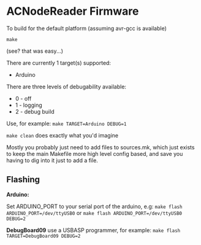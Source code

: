 ACNodeReader Firmware
========

To build for the default platform (assuming avr-gcc is available)
```
make
```
(see? that was easy...)

There are currently 1 target(s) supported: 
* Arduino

There are three levels of debugability available:
* 0 - off
* 1 - logging
* 2 - debug build

Use, for example: `make TARGET=Arduino DEBUG=1`

`make clean` does exactly what you'd imagine

Mostly you probably just need to add files to sources.mk, which just exists to keep the main Makefile
more high level config based, and save you having to dig into it just to add a file.

Flashing
----

**Arduino:**

Set ARDUINO_PORT to your serial port of the arduino, e.g:
`make flash ARDUINO_PORT=/dev/ttyUSB0`
or 
`make flash ARDUINO_PORT=/dev/ttyUSB0 DEBUG=2`

**DebugBoard09**
use a USBASP programmer, for example:
`make flash TARGET=DebugBoard09 DEBUG=2`